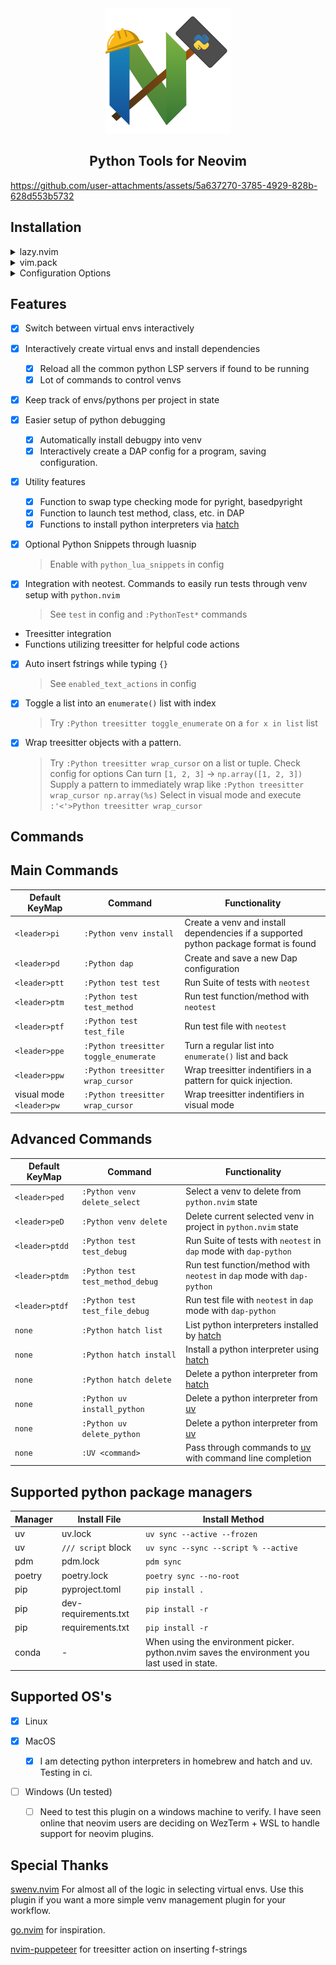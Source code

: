 
<div align="center">
<img src="./doc/python_nvim_logo.svg" alt="logo" width="200"/>
  
<h2>Python Tools for Neovim</h2>

</div>
 
https://github.com/user-attachments/assets/5a637270-3785-4929-828b-628d553b5732

## Installation

<details>
<summary>lazy.nvim</summary>

**Example Config**

```lua
return {
  ---@module 'python'
  {
    "joshzcold/python.nvim",
    dependencies = {
        { "mfussenegger/nvim-dap" },
        { "mfussenegger/nvim-dap-python" },
        { "neovim/nvim-lspconfig" },
        { "L3MON4D3/LuaSnip" },
        { "nvim-neotest/neotest" },
        { "nvim-neotest/neotest-python" },
    },
    ---@type python.Config
    opts = { ---@diagnostic disable-line: missing-fields`
    }
  }
}
```

**Include Snippets** by enabling `python_lua_snippets` and adding LuaSnip as a dependency

```lua
return {
  ---@module 'python'
  {
    "joshzcold/python.nvim",
    dependencies = {
        { "mfussenegger/nvim-dap" },
        { "mfussenegger/nvim-dap-python" },
        { "neovim/nvim-lspconfig" },
        { "L3MON4D3/LuaSnip" },
        { "nvim-neotest/neotest" },
        { "nvim-neotest/neotest-python" },
    },
    ---@type python.Config
    opts = { ---@diagnostic disable-line: missing-fields`
        python_lua_snippets = true
    },
  }
}
```

</details>

<details>
<summary>vim.pack</summary>

**Example Config**

```lua
vim.pack.add("https://github.com/joshzcold/python.nvim")
vim.pack.add("https://github.com/mfussenegger/nvim-dap")
vim.pack.add("https://github.com/mfussenegger/nvim-dap-python")
vim.pack.add("https://github.com/neovim/nvim-lspconfig")
vim.pack.add("https://github.com/L3MON4D3/LuaSnip")
vim.pack.add("https://github.com/nvim-neotest/neotest")
vim.pack.add("https://github.com/nvim-neotest/neotest-python")
```

</details>

<details>
<summary>Configuration Options</summary>

```lua
return {
  ---@module 'python'
  {
    "joshzcold/python.nvim",
    ---@type python.Config
    opts = {
    -- Should return a list of tables with a `name` and a `path` entry each.
    -- Gets the argument `venvs_path` set below.
    -- By default just lists the entries in `venvs_path`.
    ---@return VEnv[]
    get_venvs = function(venvs_path)
        return require("python.venv").get_venvs(venvs_path)
    end,
    -- Path for venvs picker
    venvs_path = vim.fn.expand("~/.virtualenvs"),
    -- Something to do after setting an environment
    post_set_venv = nil,
    -- base path for creating new venvs
    auto_create_venv_path = function(parent_dir)
        return vim.fs.joinpath(parent_dir, ".venv")
    end,
    -- Patterns for autocmd LspAttach that trigger the auto venv logic
    -- Add onto this list if you depend on venvs for other file types
    -- like .yaml, .yml for ansible
    auto_venv_lsp_attach_patterns = { "*.py" },

    -- Buffer patterns to activate commands for python.nvim
    command_setup_buf_pattern = { "*.py" },

    -- Load python.nvim python snippets
    python_lua_snippets = false,

    -- List of text actions to take on InsertLeave, TextChanged
    -- Put in empty table or nil to disable
    enabled_text_actions = {
        "f-strings", -- When inserting {}, put in an f-string
    },
    -- Adjust when enabled_text_actions is triggered
    enabled_text_actions_autocmd_events = { "InsertLeave" },

    treesitter = {
        functions = {
        -- Wrap treesitter identifier under cursor using substitute_options
        wrapper = {
            -- Substitute options for PythonTSWrapWithFunc
            substitute_options = {
            "print(%s)",
            "log.debug(%s)",
            "log.info(%s)",
            "log.warning(%s)",
            "log.error(%s)",
            "np.array(%s)",
            },

            -- Look for tree-sitter types to wrap
            find_types = {
            "tuple",
            "string",
            "true",
            "false",
            "list",
            "call",
            "parenthesized_expression",
            "expression_statement",
            "integer",
            },
        },
        },
    },
    -- Load python keymaps. Everything starting with <leader>p...
    keymaps = {
        -- following nvim_set_keymap() mode, lhs, rhs, opts
        mappings = {
        ["<leader>pv"] = { "n", "<cmd>Python venv pick<cr>", { desc = "python.nvim: pick venv" } },
        ["<leader>pi"] = { "n", "<cmd>Python venv install<cr>", { desc = "python.nvim: python venv install" } },
        ["<leader>pd"] = { "n", "<cmd>Python dap<cr>", { desc = "python.nvim: python run debug program" } },

        -- Test Actions
        ["<leader>ptt"] = { "n", "<cmd>Python test test<cr>", { desc = "python.nvim: python run test suite" } },
        ["<leader>ptm"] = { "n", "<cmd>Python test test_method<cr>", { desc = "python.nvim: python run test method" } },
        ["<leader>ptf"] = { "n", "<cmd>Python test test_file<cr>", { desc = "python.nvim: python run test file" } },
        ["<leader>ptdd"] = { "n", "<cmd>Python test test_debug<cr>", { desc = "python.nvim: run test suite in debug mode." } },
        ["<leader>ptdm"] = {
            "n",
            "<cmd>Python test test_method_debug<cr>",
            { desc = "python.nvim: run test method in debug mode." },
        },
        ["<leader>ptdf"] = {
            "n",
            "<cmd>Python test_file_debug<cr>",
            { desc = "python.nvim: run test file in debug mode." },
        },

        -- VEnv Actions
        ["<leader>ped"] = {
            "n",
            "<cmd>Python venv delete_select<cr>",
            { desc = "python.nvim: select and delete a known venv." },
        },
        ["<leader>peD"] = { "n", "<cmd>Python venv delete<cr>", { desc = "python.nvim: delete current venv set." } },

        -- Language Actions
        ["<leader>ppe"] = {
            "n",
            "<cmd>Python treesitter toggle_enumerate<cr>",
            { desc = "python.nvim: turn list into enumerate" },
        },
        ["<leader>ppw"] = {
            "n",
            "<cmd>Python treesitter wrap_cursor<cr>",
            { desc = "python.nvim: wrap treesitter identifier with pattern" },
        },
        ["<leader>pw"] = {
            "v",
            ":Python treesitter wrap_cursor<cr>",
            { desc = "python.nvim: wrap treesitter identifier with pattern" },
        },
        },
    },
    -- Settings regarding ui handling
    ui = {
        -- Amount of time to pause closing of ui after a finished task
        ui_close_timeout = 5000,

        -- Default ui style for interfaces created by python.nvim
        ---@alias python_ui_default_style "'popup'|'split'|nil"
        default_ui_style = "popup",

        -- Customize the position and behavior of the ui style
        popup = {
        win_opts = {
            -- border = "rounded",
            -- relative = "win",
            -- focusable = true,
            -- title = "python.nvim",
            -- anchor = "SE",
            -- zindex = 999,
            -- width = 40,
            -- height = 20,
            -- row = vim.o.lines - 3,
            -- col = vim.o.columns -2,
        },
        },
        split = {
        win_opts = {
            -- split = 'below',
            -- win = 0,
            -- width = 40,
            -- height = 10,
            -- focusable = true,
        },
        },
    },

    -- Tell neotest-python which test runner to use
    test = {
        test_runner = "pytest",
    },
    }
  }
}

```

</details>

## Features

- [x] Switch between virtual envs interactively
- [x] Interactively create virtual envs and install dependencies

  - [x] Reload all the common python LSP servers if found to be running
  - [x] Lot of commands to control venvs

- [x] Keep track of envs/pythons per project in state

- [x] Easier setup of python debugging

  - [x] Automatically install debugpy into venv
  - [x] Interactively create a DAP config for a program, saving configuration.

- [x] Utility features

  - [x] Function to swap type checking mode for pyright, basedpyright
  - [x] Function to launch test method, class, etc. in DAP
  - [x] Functions to install python interpreters via [hatch](https://hatch.pypa.io/latest/)

- [x] Optional Python Snippets through luasnip

  > Enable with `python_lua_snippets` in config

- [x] Integration with neotest. Commands to easily run tests through venv setup with `python.nvim`

  > See `test` in config and `:PythonTest*` commands

- Treesitter integration
- Functions utilizing treesitter for helpful code actions
- [x] Auto insert fstrings while typing `{}`
  > See `enabled_text_actions` in config
- [x] Toggle a list into an `enumerate()` list with index
  > Try `:Python treesitter toggle_enumerate` on a `for x in list` list
- [x] Wrap treesitter objects with a pattern.
  > Try `:Python treesitter wrap_cursor` on a list or tuple. Check config for options
  > Can turn `[1, 2, 3]` -> `np.array([1, 2, 3])`
  > Supply a pattern to immediately wrap like `:Python treesitter wrap_cursor np.array(%s)`
  > Select in visual mode and execute `:'<'>Python treesitter wrap_cursor`

## Commands

## Main Commands

| Default KeyMap           | Command                               | Functionality                                                                        |
| ------------------------ | ------------------------------------- | ------------------------------------------------------------------------------------ |
| `<leader>pi`             | `:Python venv install`                | Create a venv and install dependencies if a supported python package format is found |
| `<leader>pd`             | `:Python dap`                         | Create and save a new Dap configuration                                              |
| `<leader>ptt`            | `:Python test test`                        | Run Suite of tests with `neotest`                                                    |
| `<leader>ptm`            | `:Python test test_method`                 | Run test function/method with `neotest`                                              |
| `<leader>ptf`            | `:Python test test_file`                   | Run test file with `neotest`                                                         |
| `<leader>ppe`            | `:Python treesitter toggle_enumerate` | Turn a regular list into `enumerate()` list and back                                 |
| `<leader>ppw`            | `:Python treesitter wrap_cursor`      | Wrap treesitter indentifiers in a pattern for quick injection.                       |
| visual mode `<leader>pw` | `:Python treesitter wrap_cursor`      | Wrap treesitter indentifiers in visual mode                                          |

## Advanced Commands

| Default KeyMap | Command                      | Functionality                                                                          |
| -------------- | ---------------------------- | -------------------------------------------------------------------------------------- |
| `<leader>ped`  | `:Python venv delete_select` | Select a venv to delete from `python.nvim` state                                       |
| `<leader>peD`  | `:Python venv delete`        | Delete current selected venv in project in `python.nvim` state                         |
| `<leader>ptdd` | `:Python test test_debug`         | Run Suite of tests with `neotest` in `dap` mode with `dap-python`                      |
| `<leader>ptdm` | `:Python test test_method_debug`  | Run test function/method with `neotest` in `dap` mode with `dap-python`                |
| `<leader>ptdf` | `:Python test test_file_debug`    | Run test file with `neotest` in `dap` mode with `dap-python`                           |
| `none`         | `:Python hatch list`         | List python interpreters installed by [hatch](https://hatch.pypa.io/latest/)           |
| `none`         | `:Python hatch install`      | Install a python interpreter using [hatch](https://hatch.pypa.io/latest/)              |
| `none`         | `:Python hatch delete`       | Delete a python interpreter from [hatch](https://hatch.pypa.io/latest/)                |
| `none`         | `:Python uv install_python`  | Delete a python interpreter from [uv](https://docs.astral.sh/uv/)                      |
| `none`         | `:Python uv delete_python`   | Delete a python interpreter from [uv](https://docs.astral.sh/uv/)                      |
| `none`         | `:UV <command>`              | Pass through commands to [uv](https://docs.astral.sh/uv/) with command line completion |

## Supported python package managers

| Manager | Install File         | Install Method                                                                               |
| ------- | -------------------- | -------------------------------------------------------------------------------------------- |
| uv      | uv.lock              | `uv sync --active --frozen`                                                                  |
| uv      | `/// script` block   | `uv sync --sync --script % --active`                                                         |
| pdm     | pdm.lock             | `pdm sync`                                                                                   |
| poetry  | poetry.lock          | `poetry sync --no-root`                                                                      |
| pip     | pyproject.toml       | `pip install .`                                                                              |
| pip     | dev-requirements.txt | `pip install -r`                                                                             |
| pip     | requirements.txt     | `pip install -r`                                                                             |
| conda   | -                    | When using the environment picker. python.nvim saves the environment you last used in state. |

## Supported OS's

- [x] Linux

- [x] MacOS

  - [x] I am detecting python interpreters in homebrew and hatch and uv. Testing in ci.

- [ ] Windows (Un tested)
  - [ ] Need to test this plugin on a windows machine to verify. I have seen online that neovim users are deciding on WezTerm + WSL to handle support for neovim plugins.

## Special Thanks

[swenv.nvim](https://github.com/AckslD/swenv.nvim) For almost all of the logic in selecting virtual envs.
Use this plugin if you want a more simple venv management plugin for your workflow.

[go.nvim](https://github.com/ray-x/go.nvim) for inspiration.

[nvim-puppeteer](https://github.com/chrisgrieser/nvim-puppeteer) for treesitter action on inserting f-strings
